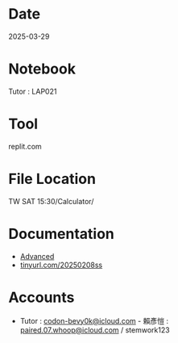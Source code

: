 # Date
2025-03-29

# Notebook
Tutor : LAP021

# Tool
replit.com

# File Location
TW SAT 15:30/Calculator/

# Documentation
- [Advanced](https://drive.google.com/drive/folders/1qMt0LIQJGqq4-YeVG7vfNzHnJcpOfjEk?usp=drive_link)
- [tinyurl.com/20250208ss](tinyurl.com/20250208ss)

# Accounts
- Tutor : codon-bevy0k@icloud.com
- 賴彥愷 : paired.07.whoop@icloud.com / stemwork123
